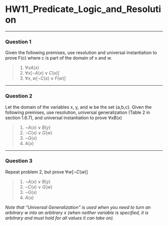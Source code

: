# HW11_Predicate_Logic_and_Resolution
---
### Question 1

Given the following premises, use resolution and universal instantiation to prove F(c) where c is part of the domain of x and w.

> 1. $\forall x A (x)$
> 2. $\forall x [\lnot A (x) \lor C (x)]$
> 3. $\forall x,w [\lnot C (x) \lor F (w)]$

---
### Question 2

Let the domain of the variables x, y, and w be the set {a,b,c}. Given the following premises, use resolution, universal generalization (Table 2 in section 1.6.7), and universal instantiation to prove $\forall x B(x)$ 

> 1. $\lnot A(x) \lor B(y)$
> 2. $\lnot C(x) \lor G(w)$
> 3. $\lnot G(x)$
> 4. $A(x)$

---
### Question 3

Repeat problem 2, but prove $\forall w  [\lnot C(w)]$

> 1. $\lnot A(x) \lor B(y)$
> 2. $\lnot C(x) \lor G(w)$
> 3. $\lnot G(x)$
> 4. $A(x)$

*Note that "Universal Generalization" is used when you need to turn an arbitrary w into an arbitrary x (when neither variable is specified, it is arbitrary and must hold for all values it can take on).*
